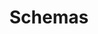 ---
layout: default
title: Schemas
parent: Schema Info
nav_order: 1
externallink: https://schema.org/docs/schemas.html
---